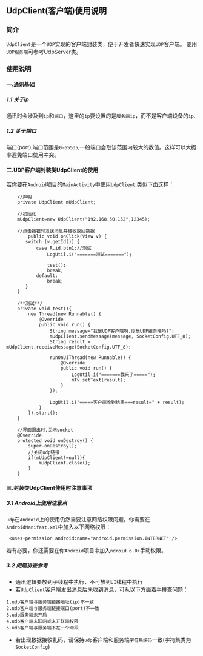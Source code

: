 ## UdpClient(客户端)使用说明

### 简介
`UdpClient`是一个`UDP`实现的客户端封装类，便于开发者快速实现`UDP`客户端。
要用`UDP服务端`可参考UdpServer类。

### 使用说明
#### 一.通讯基础
##### 1.1 关于ip
通讯时会涉及到`ip`和`端口`，这里的`ip`要设置的是`服务端ip`，而不是客户端设备的`ip`.
##### 1.2 关于端口
端口(port),端口范围是`0-65535`,一般端口会取该范围内较大的数值。这样可以大概率避免端口使用冲突。
#### 二.UDP客户端封装类UdpClient的使用
若你要在`Android`项目的`MainActivity`中使用`UdpClient`,类似下面这样：
```
    //声明
    private UdpClient mUdpClient;
    
    //初始化
    mUdpClient=new UdpClient("192.168.50.152",12345);
    
    //点击按钮时发送消息并接收返回数据
        public void onClick(View v) {
       switch (v.getId()) {
           case R.id.btn1://测试
               LogUtil.i("=======测试=======");

               test();
               break;
           default:
               break;
       }
    }

    /**测试**/
    private void test(){
        new Thread(new Runnable() {
            @Override
            public void run() {
                String message="我是UDP客户端啊,你是UDP服务端吗?";
                mUdpClient.sendMessage(message, SocketConfig.UTF_8);
                String result = mUdpClient.receiveMessage(SocketConfig.UTF_8);

                runOnUiThread(new Runnable() {
                    @Override
                    public void run() {
                        LogUtil.i("=======我来了=====");
                        mTv.setText(result);
                    }
                });

                LogUtil.i("=====客户端收到结果===result=" + result);
            }
        }).start();
    }
    
    //界面退出时,关闭socket
    @Override
    protected void onDestroy() {
        super.onDestroy();
        //关闭udp链接
        if(mUdpClient!=null){
            mUdpClient.close();
        }
    }
```
#### 三.封装类UdpClient使用时注意事项
##### 3.1 Android上使用注意点
`udp`在`Android`上的使用仍然需要注意网络权限问题。你需要在`AndroidManifast.xml`中加入以下网络权限：
```
 <uses-permission android:name="android.permission.INTERNET" />
```
若有必要，你还需要在你`Android`项目中加入`ndroid 6.0+`手动权限。
##### 3.2 问题排查参考
- 通讯逻辑要放到子线程中执行，不可放到`UI`线程中执行
- 若`UdpClient`客户端发出消息后未收到消息，可从以下方面着手排查问题：
```
1.udp客户端与服务端链接地址(ip)不一致
2.udp客户端与服务端链接端口(port)不一致
3.udp服务端未开启
4.udp客户端未联网或未开联网权限
5.udp客户端与服务端不在一个网段
```
- 若出现数据接收乱码，请保持`udp`客户端和服务端`字符集编码`一致(字符集类为`SocketConfig`)
